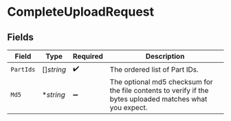 # CompleteUploadRequest


## Fields

| Field                                                                                                     | Type                                                                                                      | Required                                                                                                  | Description                                                                                               |
| --------------------------------------------------------------------------------------------------------- | --------------------------------------------------------------------------------------------------------- | --------------------------------------------------------------------------------------------------------- | --------------------------------------------------------------------------------------------------------- |
| `PartIds`                                                                                                 | []*string*                                                                                                | :heavy_check_mark:                                                                                        | The ordered list of Part IDs.<br/>                                                                        |
| `Md5`                                                                                                     | **string*                                                                                                 | :heavy_minus_sign:                                                                                        | The optional md5 checksum for the file contents to verify if the bytes uploaded matches what you expect.<br/> |